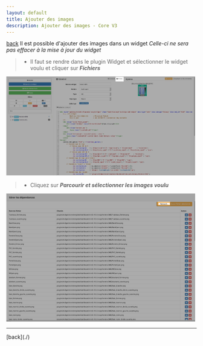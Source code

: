 ```yaml
---
layout: default
title: Ajouter des images
description: Ajouter des images - Core V3
---
```

[back](./)
Il est possible d'ajouter des images dans un widget <i>Celle-ci ne sera pas effacer à la mise à jour du widget</i>
<blockquote>
    <ul>
        <li>Il faut se rendre dans le plugin Widget et sélectionner le widget voulu et cliquer sur <i><b>Fichiers</b></i></li>
    </ul>
</blockquote>
<p><img src="../img/help/ADD_img_1.png" alt="IMG 1" width="500" /></p>
<blockquote>
    <ul>
        <li>Cliquez sur <i><b>Parcourir et sélectionner les images voulu</b></i></li>
    </ul>
</blockquote>
<p><img src="../img/help/ADD_img_2.png" alt="IMG 2" width="500" /></p>

<hr />
[back](./)
